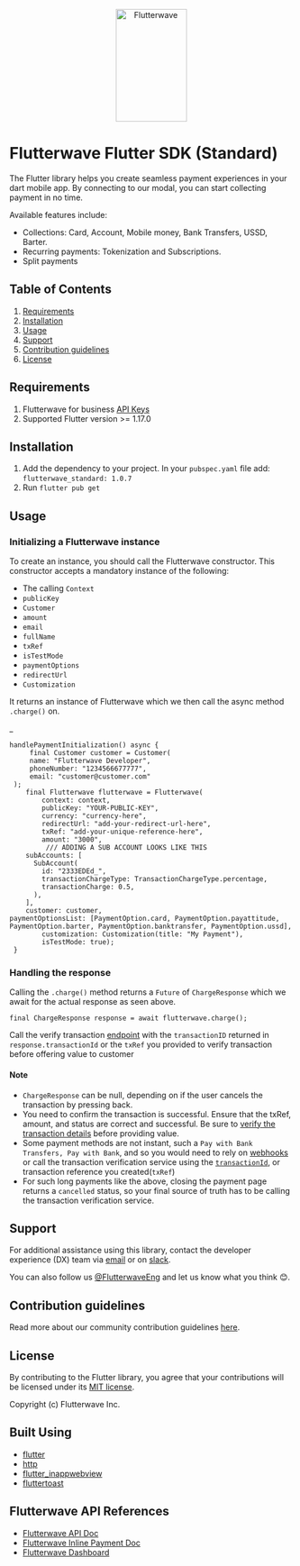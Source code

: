 <p align="center">    
   <img title="Flutterwave" height="200" src="https://flutterwave.com/images/logo/full.svg" width="50%"/>  
</p>

# Flutterwave Flutter SDK (Standard)

The Flutter library helps you create seamless payment experiences in your dart mobile app. By connecting to our modal, you can start collecting payment in no time.

Available features include:

- Collections: Card, Account, Mobile money, Bank Transfers, USSD, Barter.
- Recurring payments: Tokenization and Subscriptions.
- Split payments

## Table of Contents

1. [Requirements](#requirements)
2. [Installation](#installation)
3. [Usage](#usage)
4. [Support](#support)
5. [Contribution guidelines](#contribution-guidelines)
6. [License](#license)

## Requirements

1. Flutterwave for business [API Keys](https://developer.flutterwave.com/docs/integration-guides/authentication)
2. Supported Flutter version >= 1.17.0

## Installation

1. Add the dependency to your project. In your `pubspec.yaml` file add: `flutterwave_standard: 1.0.7`
2. Run `flutter pub get`

## Usage

### Initializing a Flutterwave instance

To create an instance, you should call the Flutterwave constructor. This constructor accepts a mandatory instance of the following:

- The calling `Context`
- `publicKey`
- `Customer`
- `amount`
- `email`
- `fullName`
- `txRef`
- `isTestMode`
- `paymentOptions`
- `redirectUrl`
- `Customization`

It returns an instance of Flutterwave which we then call the async method `.charge()` on.

\_

    handlePaymentInitialization() async {
    	 final Customer customer = Customer(
    	 name: "Flutterwave Developer",
    	 phoneNumber: "1234566677777",
         email: "customer@customer.com"
     );
        final Flutterwave flutterwave = Flutterwave(
            context: context, 
            publicKey: "YOUR-PUBLIC-KEY",
    		currency: "currency-here",
            redirectUrl: "add-your-redirect-url-here",
            txRef: "add-your-unique-reference-here",
            amount: "3000",
             /// ADDING A SUB ACCOUNT LOOKS LIKE THIS
        subAccounts: [
          SubAccount(
            id: "2333EDEd_",
            transactionChargeType: TransactionChargeType.percentage,
            transactionCharge: 0.5,
          ),
        ],
        customer: customer,
    paymentOptionsList: [PaymentOption.card, PaymentOption.payattitude, PaymentOption.barter, PaymentOption.banktransfer, PaymentOption.ussd],
            customization: Customization(title: "My Payment"),
            isTestMode: true);
     }

### Handling the response

Calling the `.charge()` method returns a `Future` of `ChargeResponse` which we await for the actual response as seen above.

    final ChargeResponse response = await flutterwave.charge();

Call the verify transaction [endpoint](https://developer.flutterwave.com/docs/verifications/transaction) with the `transactionID` returned in `response.transactionId` or the `txRef` you provided to verify transaction before offering value to customer

#### Note

- `ChargeResponse` can be null, depending on if the user cancels the transaction by pressing back.
- You need to confirm the transaction is successful. Ensure that the txRef, amount, and status are correct and successful. Be sure to [verify the transaction details](https://developer.flutterwave.com/docs/verifications/transaction) before providing value.
- Some payment methods are not instant, such a `Pay with Bank Transfers, Pay with Bank`, and so you would need to rely on [webhooks](https://developer.flutterwave.com/docs/integration-guides/webhooks) or call the transaction verification service using the [`transactionId`](https://developer.flutterwave.com/reference/endpoints/transactions#verify-a-transaction), or transaction reference you created(`txRef`)
- For such long payments like the above, closing the payment page returns a `cancelled` status, so your final source of truth has to be calling the transaction verification service.

## Support

For additional assistance using this library, contact the developer experience (DX) team via [email](mailto:developers@flutterwavego.com) or on [slack](https://bit.ly/34Vkzcg).

You can also follow us [@FlutterwaveEng](https://twitter.com/FlutterwaveEng) and let us know what you think 😊.

## Contribution guidelines

Read more about our community contribution guidelines [here](#contribution-guidelines).

## License

By contributing to the Flutter library, you agree that your contributions will be licensed under its [MIT license](/LICENSE).

Copyright (c) Flutterwave Inc.

## Built Using

- [flutter](https://flutter.dev/)
- [http](https://pub.dev/packages/http)
- [flutter_inappwebview](https://pub.dev/packages/flutter_inappwebview)
- [fluttertoast](https://pub.dev/packages/fluttertoast)

<a id="references"></a>

## Flutterwave API References

- [Flutterwave API Doc](https://developer.flutterwave.com/docs)
- [Flutterwave Inline Payment Doc](https://developer.flutterwave.com/docs/flutterwave-inline)
- [Flutterwave Dashboard](https://dashboard.flutterwave.com/login)
